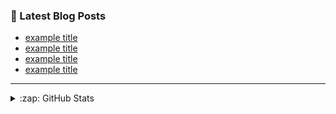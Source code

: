 ### 📕 Latest Blog Posts

<!-- BLOG-POST-LIST:START -->
- [example title](url)
- [example title](url)
- [example title](url)
- [example title](url)
<!-- BLOG-POST-LIST:END -->

---

<details>
  <summary>:zap: GitHub Stats</summary>

  <img align="left" alt="fatihkutlar's GitHub Stats" src="https://github-readme-stats.vercel.app/api?username=fatihkutlar&show_icons=true&hide_border=true" />

</details>

[website]: https://fatihkutlar.com
[instagram]: https://instagram.com/fatihkutlarf
